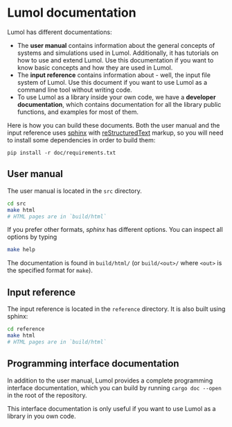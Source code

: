 # Lumol documentation

Lumol has different documentations:

- The **user manual** contains information about the general concepts of systems
  and simulations used in Lumol. Additionally, it has tutorials on how to use
  and extend Lumol. Use this documentation if you want to know basic concepts
  and how they are used in Lumol.
- The **input reference** contains information about - well, the input file
  system of Lumol.  Use this document if you want to use Lumol as a command line
  tool without writing code.
- To use Lumol as a library inside your own code, we have a **developer
  documentation**, which contains documentation for all the library public
  functions, and examples for most of them.

Here is how you can build these documents. Both the user manual and the input
reference uses [sphinx] with [reStructuredText] markup, so you will need to
install some dependencies in order to build them:

```
pip install -r doc/requirements.txt
```

[sphinx]: http://www.sphinx-doc.org/en/stable/index.html
[reStructuredText]: www.sphinx-doc.org/en/stable/rest.html

## User manual

The user manual is located in the `src` directory.

```bash
cd src
make html
# HTML pages are in `build/html`
```

If you prefer other formats, *sphinx* has different options. You can inspect
all options by typing

```bash
make help
```

The documentation is found in `build/html/` (or `build/<out>/` where `<out>` is
the specified format for `make`).

## Input reference

The input reference is located in the `reference` directory.  It is also built
using sphinx:

```bash
cd reference
make html
# HTML pages are in `build/html`
```

## Programming interface documentation

In addition to the user manual, Lumol provides a complete programming interface
documentation, which you can build by running `cargo doc --open` in the root of
the repository.

This interface documentation is only useful if you want to use Lumol as a
library in you own code.
